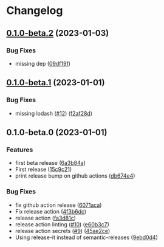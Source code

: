 # Changelog

## [0.1.0-beta.2](https://github.com/paolomainardi/hugo-lyra/compare/0.1.0-beta.1...0.1.0-beta.2) (2023-01-03)


### Bug Fixes

* missing dep ([09df19f](https://github.com/paolomainardi/hugo-lyra/commit/09df19f8638296f1e94fe10f6795acdd59b73107))

## [0.1.0-beta.1](https://github.com/paolomainardi/hugo-lyra/compare/0.1.0-beta.0...0.1.0-beta.1) (2023-01-01)


### Bug Fixes

* missing lodash ([#12](https://github.com/paolomainardi/hugo-lyra/issues/12)) ([f2af28d](https://github.com/paolomainardi/hugo-lyra/commit/f2af28d1989002d9fbed3f2a974971c49f0ed8cf))

## 0.1.0-beta.0 (2023-01-01)


### Features

* first beta release ([6a3b84a](https://github.com/paolomainardi/hugo-lyra/commit/6a3b84a6c509d71306cbcb6d965bbfcd1c676c19))
* First release ([15c9c21](https://github.com/paolomainardi/hugo-lyra/commit/15c9c217a111b0cae9ad856fd15401dde55bae50))
* print release bump on github actions ([db674e4](https://github.com/paolomainardi/hugo-lyra/commit/db674e4a19de5aa9d945b2e3593038be16031a8d))


### Bug Fixes

* fix github action release ([6071aca](https://github.com/paolomainardi/hugo-lyra/commit/6071aca676c4e7c0bfcfd6eb91e39898ce1925df))
* Fix release action ([4f3b6dc](https://github.com/paolomainardi/hugo-lyra/commit/4f3b6dcb4bb8f40aa889b32ddb9b962589b759cd))
* release action ([fa3d81c](https://github.com/paolomainardi/hugo-lyra/commit/fa3d81c62695681ae3d0d2ef49b174be7a03bf73))
* release action linting ([#10](https://github.com/paolomainardi/hugo-lyra/issues/10)) ([e60b3c7](https://github.com/paolomainardi/hugo-lyra/commit/e60b3c7bc8be39717778ea55ef7f16b449adc759))
* release action secrets ([#9](https://github.com/paolomainardi/hugo-lyra/issues/9)) ([45ae2ce](https://github.com/paolomainardi/hugo-lyra/commit/45ae2ce5dc4a8be344b2caea3bac8a0bf5be558f))
* Using release-it instead of semantic-releases ([9ebd0d4](https://github.com/paolomainardi/hugo-lyra/commit/9ebd0d45f90159679ccd6451cd9fb3941f9f75ba))